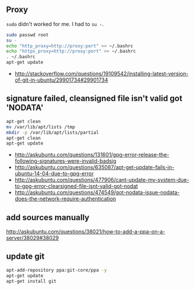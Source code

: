 ## Proxy

`sudo` didn't worked for me. I had to `su -`.

```bash
sudo passwd root
su -
echo "http_proxy=http://proxy:port" >> ~/.bashrc
echo "https_proxy=http://proxy:port" >> ~/.bashrc
. ~/.bashrc
apt-get update
```

- http://stackoverflow.com/questions/19109542/installing-latest-version-of-git-in-ubuntu/29901734#29901734

## signature failed, cleansigned file isn't valid got 'NODATA'

```bash
apt-get clean
mv /var/lib/apt/lists /tmp
mkdir -p /var/lib/apt/lists/partial
apt-get clean
apt-get update
```

- http://askubuntu.com/questions/131601/gpg-error-release-the-following-signatures-were-invalid-badsig
- http://askubuntu.com/questions/635087/apt-get-update-fails-in-ubuntu-14-04-due-to-gpg-error
- http://askubuntu.com/questions/477906/cant-update-my-system-due-to-gpg-error-clearsigned-file-isnt-valid-got-nodat
- http://askubuntu.com/questions/474549/got-nodata-issue-nodata-does-the-network-require-authentication

## add sources manually

http://askubuntu.com/questions/38021/how-to-add-a-ppa-on-a-server/38029#38029

## update git

```bash
apt-add-repository ppa:git-core/ppa -y
apt-get update
apt-get install git
```
